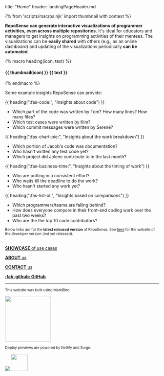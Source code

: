 <frontmatter>
  title: "Home"
  header: landingPageHeader.md
</frontmatter>

{% from 'scripts/macros.njk' import thumbnail with context %}

<span id="overview">

**RepoSense can generate interactive visualizations of programmer activities, even across multiple repositories.** It's ideal for educators and managers to get insights on programming activities of their mentees. The visualizations can be **easily shared** with others (e.g., as an online dashboard) and updating of the visualizations periodically **can be automated**.

{% macro heading(icon, text) %}<h4>{{ thumbnail(icon) }} <span class="lead font-weight-bold text-green">{{ text }}</span></h4>{% endmacro %}

Some example insights RepoSense can provide:


{{ heading(":fas-code:", "Insights about code") }}

* Which part of the code was written by Tom? How many lines? How many files?
* Which test cases were written by Kim?
* Which commit messages were written by Serene?

{{ heading(":fas-chart-pie:", "Insights about the work breakdown") }}

* Which portion of Jacob's code was documentation?
* Who hasn't written any test code yet?
* Which project did Jolene contribute to in the last month?

{{ heading(":fas-business-time:", "Insights about the timing of work") }}

* Who are putting in a consistent effort?
* Who waits till the deadline to do the work?
* Who hasn't started any work yet?

{{ heading(":fas-list-ol:", "Insights based on comparisons") }}

* Which programmers/teams are falling behind?
* How does everyone compare in their front-end coding work over the past two weeks?
* Who are the the top 10 code contributors?

</span>

<div class="jumbotron jumbotron-fluid pt-2">
<div class="container">

<small tags="public">Below links are for the **latest _released_ version** of RepoSense. See [here](http://reposense.org/RepoSense/) for the website of the _developer_ version (not yet released).</small>
<br>
<br>
<div class="container">
  <div class="row">
  </div>
  <div class="row">
  <div class="col-sm">

[**SHOWCASE** of use cases](showcase.html)

[**ABOUT** us](about.html)

[**CONTACT** us](contact.html)

[**:fab-github: GitHub**](https://github.com/reposense/RepoSense)

----
<small>

This website was built using MarkBind.

[<img src="https://markbind.org/images/logo-lightbackground.png" width="150">](http://markbind.org)

Deploy previews are powered by Netlify and Surge.

[<img src="https://www.netlify.com/img/global/badges/netlify-color-bg.svg"/>](https://www.netlify.com)
[<img width="55px" src="https://surge.sh/images/logos/svg/surge-logo.svg">](https://surge.sh)
</small>

  </div>
  <div class="col-sm">

<include src="_markbind\navigation\ugSiteNav.md" />


  </div>
  <div class="col-sm">

<include src="_markbind\navigation\dgSiteNav.md" />


  </div>
  </div>
</div>
</div>
</div>

